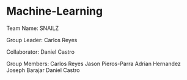 # Machine-Learning
Team Name:  SNAILZ

Group Leader: Carlos Reyes

Collaborator: Daniel Castro

Group Members:
  Carlos Reyes
  Jason Pieros-Parra
  Adrian Hernandez
  Joseph Barajar
  Daniel Castro
